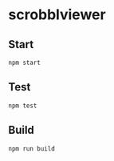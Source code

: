 # scrobblviewer



## Start

```
npm start
```

## Test

```
npm test
```

## Build

```
npm run build
```